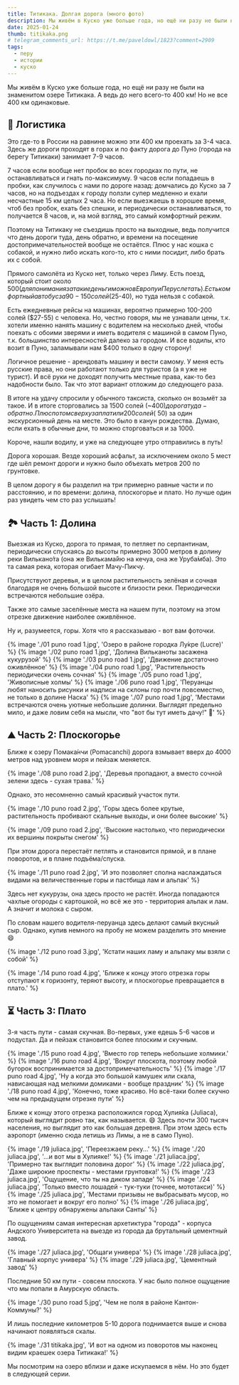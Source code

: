 ```yaml
---
title: Титикака. Долгая дорога (много фото)
description: Мы живём в Куско уже больше года, но ещё ни разу не были на знаменитом озере Титикака. А ведь до него всего-то 400 км!
date: 2025-01-24
thumb: titikaka.png
# telegram_comments_url: https://t.me/paveldowl/1823?comment=2909
tags:
  - перу
  - истории
  - куско
---
```


Мы живём в Куско уже больше года, но ещё ни разу не были на знаменитом озере Титикака. А ведь до него всего-то 400 км! Но не все 400 км одинаковые.

## 🧭 Логистика

Это где-то в России на равнине можно эти 400 км проехать за 3-4 часа. Здесь же дороги проходят в горах и по факту дорога до Пуно (города на берегу Титикаки) занимает 7-9 часов. 

7 часов если вообще нет пробок во всех городках по пути, не останавливаться и гнать по-максимуму. 9 часов если попадаешь в пробки, как случилось с нами по дороге назад: домчались до Куско за 7 часов, но на подъездах к городу ползли супер медленно и ехали несчастные 15 км целых 2 часа. Но если выезжаешь в хорошее время, чтоб без пробок, ехать без спешки, и периодически останавливаться, то получается 8 часов, и, на мой взгляд, это самый комфортный режим.

Поэтому на Титикаку не съездишь просто на выходные, ведь получится что день дороги туда, день обратно, и времени на посещение достопримечательностей вообще не остаётся. Плюс у нас кошка с собакой, и нужно либо искать кого-то, кто с ними посидит, либо брать их с собой. 

Прямого самолёта из Куско нет, только через Лиму. Есть поезд, который стоит около $500 (для понимания за такие деньги можно в Европу и Перу слетать). Есть комфортный автобус за 90-150 солей ($25-40), но туда нельзя с собакой. 

Есть ежедневные рейсы на машинах, вероятно примерно 100-200 солей ($27-55) с человека. Но, честно говоря, мы не узнавали цены, т.к. хотели именно нанять машину с водителем на несколько дней, чтобы поехать с обоими зверями и иметь водителя с машиной в самом Пуно, т.к. большинство интересностей далеко за городом. И все водилы, кто возит в Пуно, заламывали нам $400 только в одну сторону! 

Логичное решение - арендовать машину и вести самому. У меня есть русские права, но они работают только для туристов (а я уже не турист). И всё руки не доходят получить местные права, как-то без надобности было. Так что этот вариант отложим до следующего раза.

В итоге на удачу спросили у обычного таксиста, сколько он возьмёт за такое. И в итоге сторговались за 1500 солей (~$400) дорога туда-обратно. Плюс потом сверху заплатили 200 солей (~$50) за один экскурсионный день на месте. Это было в канун рождества. Думаю, если ехать в обычные дни, то можно сторговаться и за 1000.

Короче, нашли водилу, и уже на следующее утро отправились в путь!

Дорога хорошая. Везде хороший асфальт, за исключением около 5 мест где шёл ремонт дороги и нужно было объехать метров 200 по грунтовке.

В целом дорогу я бы разделил на три примерно равные части и по расстоянию, и по времени: долина, плоскогорье и плато. Но лучше один раз увидеть чем сто раз услышать!


## 🏞️ Часть 1: Долина

Выезжая из Куско, дорога то прямая, то петляет по серпантинам, периодически спускаясь до высоты примерно 3000 метров в долину реки Вилькано́та (она же Вилькама́йю на кечуа, она же Уруба́мба). Это та самая река, которая огибает Мачу-Пикчу. 

Присутствуют деревья, и в целом растительность зелёная и сочная благодаря не очень большой высоте и близости реки. Периодически встречаются небольшие озёра. 

Также это самые заселённые места на нашем пути, поэтому на этом отрезке движение наиболее оживлённое.

Ну и, разумеется, горы. Хотя что я рассказываю - вот вам фоточки.

{% image './01 puno road 1.jpg', 'Озеро в районе городка Лу́кре (Lucre)' %}
{% image './02 puno road 1.jpg', 'Долина Вильканоты засажена кукурузой' %}
{% image './03 puno road 1.jpg', 'Движение достаточно оживлённое' %}
{% image './04 puno road 1.jpg', 'Растительность периодически очень сочная' %}
{% image './05 puno road 1.jpg', 'Живописные холмы' %}
{% image './06 puno road 1.jpg', 'Перуанцы любят наносить рисунки и надписи на склоны гор почти повсеместно, не только в долине Наска' %}
{% image './07 puno road 1.jpg', 'Местами встречаются очень уютные небольшие долинки. Выглядят предельно мило, и даже ловим себя на мысли, что "вот бы тут иметь дачу!" 🙂' %}


## ⛰️ Часть 2: Плоскогорье

Ближе к озеру Помака́нчи (Pomacanchi) дорога взмывает вверх до 4000 метров над уровнем моря и пейзаж меняется. 

{% image './08 puno road 2.jpg', 'Деревья пропадают, а вместо сочной зелени здесь - сухая трава.' %}

Однако, это несомненно самый красивый участок пути. 

{% image './10 puno road 2.jpg', 'Горы здесь более крутые, растительность пробивают скальные выходы, и они более высокие' %}

{% image './09 puno road 2.jpg', 'Высокие настолько, что периодически их вершины покрыты снегом' %}

При этом дорога перестаёт петлять и становится прямой, и в плане поворотов, и в плане подъёма/спуска. 

{% image './11 puno road 2.jpg', 'И это позволяет сполна наслаждаться видами на величественные горы и пастбища лам и альпак' %}

Здесь нет кукурузы, она здесь просто не растёт. Иногда попадаются чахлые огороды с картошкой, но всё же это - территория альпак и лам. А значит и молока с сыром.

По словам нашего водителя-перуанца здесь делают самый вкусный сыр. Однако, купив немного на пробу не можем разделить это мнение 😄

{% image './12 puno road 3.jpg', 'Кстати наших ламу и альпаку мы взяли с собой' %}

{% image './14 puno road 4.jpg', 'Ближе к концу этого отрезка горы отступают к горизонту, теряют высоту, и плоскогорье превращается в плато.' %}


## ⏳ Часть 3: Плато

3-я часть пути - самая скучная. Во-первых, уже едешь 5-6 часов и подустал. Да и пейзаж становится более плоским и скучным.

{% image './15 puno road 4.jpg', 'Вместо гор теперь небольшие холмики.' %}
{% image './16 puno road 4.jpg', 'Вокруг плоскота, поэтому любой бугорок воспринимается за достопримечательность' %}
{% image './17 puno road 4.jpg', 'Ну а когда это большой камушек или скала, нависающая над мелкими домиками - вообще праздник' %}
{% image './18 puno road 4.jpg', 'Конечно, тоже красиво. Но всё-таки более скучно чем на предыдущем отрезке пути' %}

Ближе к концу этого отрезка расположился город Хулия́ка (Juliaca), который выглядит ровно так, как называется. 😄 Здесь почти 300 тысяч населения, но выглядит это как большая деревня. При этом здесь есть аэропорт (именно сюда летишь из Лимы, а не в само Пуно).

{% image './19 juliaca.jpg', 'Переезжаем реку...' %}
{% image './20 juliaca.jpg', '...и вот мы в Хулияке!' %}
{% image './21 juliaca.jpg', 'Примерно так выглядит половина дорог' %}
{% image './22 juliaca.jpg', 'Даже широкие проспекты - местами грунтовка!' %}
{% image './23 juliaca.jpg', 'Ощущение, что ты на диком западе' %}
{% image './24 juliaca.jpg', 'Только вместо лошадей - тук-туки (точнее, мототакси)' %}
{% image './25 juliaca.jpg', 'Местами призывы не выбрасывать мусор, но это не помогает и вокруг его полно' %}
{% image './26 juliaca.jpg', 'Ближе к центру обнаружены альпаки Санты' %}

По ощущениям самая интересная архетиктура "города" - корпуса Андского Университета на выезде из города да брутальный цементный завод.

{% image './27 juliaca.jpg', 'Общаги универа' %}
{% image './28 juliaca.jpg', 'Главный корпус универа' %}
{% image './29 juliaca.jpg', 'Цементный завод' %}

Последние 50 км пути - совсем плоскота. У нас было полное ощущение что мы попали в Амурскую область.

{% image './30 puno road 5.jpg', 'Чем не поля в районе Кантон-Коммуны?' %}

И лишь последние километров 5-10 дорога поднимается выше и снова начинают появляться скалы. 

{% image './31 titikaka.jpg', 'И вот на одном из поворотов мы наконец видим краешек озера Титикака!' %}

Мы посмотрим на озеро вблизи и даже искупаемся в нём. Но это будет в следующей серии.